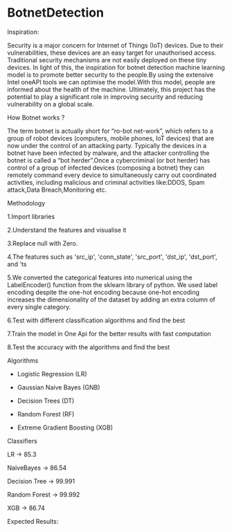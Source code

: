 # BotnetDetection
Inspiration:

Security is a major concern for Internet of Things (IoT) devices. Due to their vulnerabilities, these devices are an easy target for unauthorised access. Traditional security mechanisms are not easily deployed on these tiny devices. In light of this, the inspiration for   botnet detection machine learning model is to promote better security to the people.By using the extensive Intel oneAPI tools we can optimise the model.With this model, people are informed about the health of the machine. Ultimately, this project has the potential to play a significant role in improving  security and reducing vulnerability on a global scale.

How Botnet works ?


The term botnet is actually short for “ro-bot net-work”, which refers to a group of robot devices (computers, mobile phones, IoT devices) that are now under the control of an attacking party. Typically the devices in a botnet have been infected by malware, and the attacker controlling the botnet is called a “bot herder”.Once a cybercriminal (or bot herder) has control of a group of infected devices (composing a botnet) they can remotely command every device to simultaneously carry out coordinated activities, including malicious and criminal activities like:DDOS, Spam attack,Data Breach,Monitoring etc.

Methodology


1.Import libraries

2.Understand the features and visualise it 

3.Replace null with Zero.

4.The features such as 'src_ip', 'conn_state', 'src_port', 'dst_ip', 'dst_port', and 'ts

5.We converted the categorical features into numerical using the LabelEncoder() function from the sklearn library of python. We used label encoding despite the one-hot encoding because one-hot encoding increases the dimensionality of the dataset by adding an extra column of every single category. 


6.Test with different classification algorithms and find the best

7.Train the model in One Api for the better results with fast computation

8.Test the accuracy with the algorithms and find the best

Algorithms

* Logistic Regression (LR)

* Gaussian Naive Bayes (GNB)
 
* Decision Trees (DT)
 
* Random Forest (RF)
 
* Extreme Gradient Boosting (XGB)



Classifiers

LR  → 85.3

NaiveBayes → 86.54

Decision Tree → 99.991

Random Forest → 99.992

XGB → 86.74

Expected Results:




